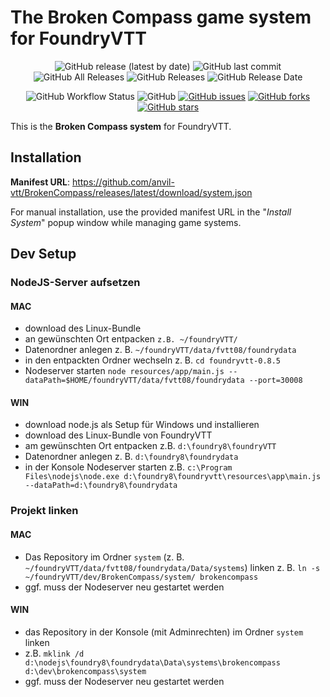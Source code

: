 # The Broken Compass game system for FoundryVTT

<p align="center">
<img alt="GitHub release (latest by date)" src="https://img.shields.io/github/v/release/anvil-vtt/BrokenCompass"> <img alt="GitHub last commit" src="https://img.shields.io/github/last-commit/anvil-vtt/BrokenCompass"> <img alt="GitHub All Releases" src="https://img.shields.io/github/downloads/anvil-vtt/BrokenCompass/total" /> <img alt="GitHub Releases" src="https://img.shields.io/github/downloads/anvil-vtt/BrokenCompass/latest/total" /> <img alt="GitHub Release Date" src="https://img.shields.io/github/release-date/anvil-vtt/BrokenCompass?label=latest%20release" /> 
</p>
<p align="center">
<img alt="GitHub Workflow Status" src="https://img.shields.io/github/workflow/status/anvil-vtt/BrokenCompass/BrokenCompass%20CI"> <img alt="GitHub" src="https://img.shields.io/github/license/anvil-vtt/BrokenCompass"> <a href="https://github.com/anvil-vtt/BrokenCompass/issues"><img alt="GitHub issues" src="https://img.shields.io/github/issues/anvil-vtt/BrokenCompass"></a> <a href="https://github.com/anvil-vtt/BrokenCompass/network"><img alt="GitHub forks" src="https://img.shields.io/github/forks/anvil-vtt/BrokenCompass"></a> <a href="https://github.com/anvil-vtt/BrokenCompass/stargazers"><img alt="GitHub stars" src="https://img.shields.io/github/stars/anvil-vtt/BrokenCompass"></a> 
</p>

This is the **Broken Compass system** for FoundryVTT. 

## Installation
**Manifest URL**: https://github.com/anvil-vtt/BrokenCompass/releases/latest/download/system.json

For manual installation, use the provided manifest URL in the "*Install System*" popup window while managing game systems.

## Dev Setup

### NodeJS-Server aufsetzen

#### MAC
- download des Linux-Bundle
- an gewünschten Ort entpacken ```z.B. ~/foundryVTT/```
- Datenordner anlegen z. B. ```~/foundryVTT/data/fvtt08/foundrydata```  
- in den entpackten Ordner wechseln z. B. ```cd foundryvtt-0.8.5```  
- Nodeserver starten ```node resources/app/main.js --dataPath=$HOME/foundryVTT/data/fvtt08/foundrydata --port=30008```

#### WIN
- download node.js als Setup für Windows und installieren
- download des Linux-Bundle von FoundryVTT
- am gewünschten Ort entpacken z.B.  ```d:\foundry8\foundryVTT```
- Datenordner anlegen z. B. ```d:\foundry8\foundrydata```  
- in der Konsole Nodeserver starten z.B. ```c:\Program Files\nodejs\node.exe d:\foundry8\foundryvtt\resources\app\main.js --dataPath=d:\foundry8\foundrydata```

### Projekt linken

#### MAC
- Das Repository im Ordner ```system``` (z. B. ```~/foundryVTT/data/fvtt08/foundrydata/Data/systems```) linken z. B. 
  ```ln -s ~/foundryVTT/dev/BrokenCompass/system/ brokencompass```
- ggf. muss der Nodeserver neu gestartet werden

#### WIN
- das Repository in der Konsole (mit Adminrechten) im Ordner ```system``` linken 
- z.B. ```mklink /d d:\nodejs\foundry8\foundrydata\Data\systems\brokencompass d:\dev\brokencompass\system```
- ggf. muss der Nodeserver neu gestartet werden